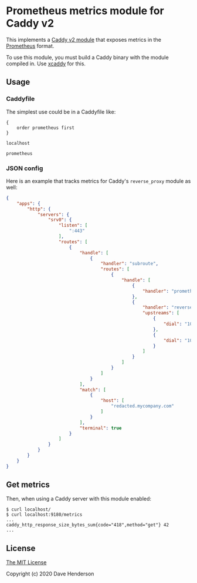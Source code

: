 # Prometheus metrics module for Caddy v2

This implements a [Caddy v2 module](https://caddyserver.com/docs/extending-caddy)
that exposes metrics in the [Prometheus](https://prometheus.io/) format.

To use this module, you must build a Caddy binary with the module compiled in. Use [xcaddy](https://github.com/caddyserver/xcaddy#install) for this.

## Usage

### Caddyfile

The simplest use could be in a Caddyfile like:

```
{
    order prometheus first
}

localhost

prometheus
```

### JSON config

Here is an example that tracks metrics for Caddy's `reverse_proxy` module as well:

```json
{
    "apps": {
        "http": {
            "servers": {
                "srv0": {
                    "listen": [
                        ":443"
                    ],
                    "routes": [
                        {
                            "handle": [
                                {
                                    "handler": "subroute",
                                    "routes": [
                                        {
                                            "handle": [
                                                {
                                                    "handler": "prometheus"
                                                },
                                                {
                                                    "handler": "reverse_proxy",
                                                    "upstreams": [
                                                        {
                                                            "dial": "10.0.0.1:80"
                                                        },
                                                        {
                                                            "dial": "10.0.0.2:80"
                                                        }
                                                    ]
                                                }
                                            ]
                                        }
                                    ]
                                }
                            ],
                            "match": [
                                {
                                    "host": [
                                        "redacted.mycompany.com"
                                    ]
                                }
                            ],
                            "terminal": true
                        }
                    ]
                }
            }
        }
    }
}
```

## Get metrics

Then, when using a Caddy server with this module enabled:

```console
$ curl localhost/
$ curl localhost:9180/metrics
...
caddy_http_response_size_bytes_sum{code="418",method="get"} 42
...
```

## License

[The MIT License](http://opensource.org/licenses/MIT)

Copyright (c) 2020 Dave Henderson

